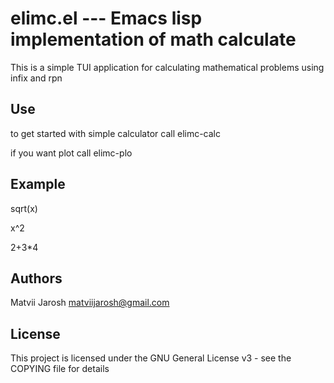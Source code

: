 # elimc.el --- Emacs lisp implementation of math calculate

This is a simple TUI application for calculating mathematical problems using infix and rpn

## Use

to get started with simple calculator call elimc-calc

if you want plot call elimc-plo

## Example

sqrt(x)

x^2

2+3*4

## Authors

Matvii Jarosh matviijarosh@gmail.com

## License

This project is licensed under the GNU General License v3 - see the COPYING file for details

